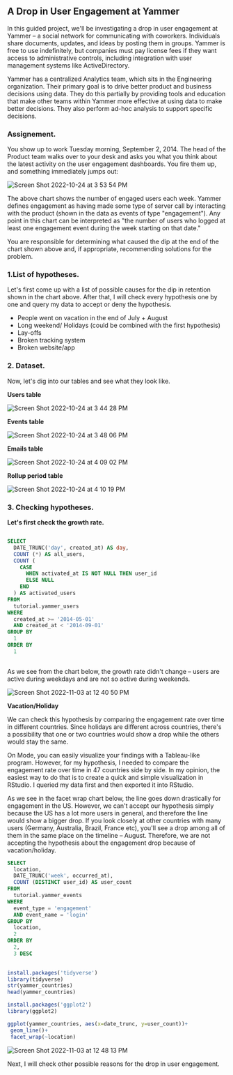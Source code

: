 ## A Drop in User Engagement at Yammer

In this guided project, we'll be investigating a drop in user engagement at Yammer – a social network for communicating with coworkers. Individuals share documents, updates, and ideas by posting them in groups. Yammer is free to use indefinitely, but companies must pay license fees if they want access to administrative controls, including integration with user management systems like ActiveDirectory.

Yammer has a centralized Analytics team, which sits in the Engineering organization. Their primary goal is to drive better product and business decisions using data. They do this partially by providing tools and education that make other teams within Yammer more effective at using data to make better decisions. They also perform ad-hoc analysis to support specific decisions.

### Assignement.

You show up to work Tuesday morning, September 2, 2014. The head of the Product team walks over to your desk and asks you what you think about the latest activity on the user engagement dashboards. You fire them up, and something immediately jumps out:

![Screen Shot 2022-10-24 at 3 53 54 PM](https://user-images.githubusercontent.com/95102899/197645002-d6156028-f7c9-4696-b7ef-e6ff209fc290.png)

The above chart shows the number of engaged users each week. Yammer defines engagement as having made some type of server call by interacting with the product (shown in the data as events of type "engagement"). Any point in this chart can be interpreted as "the number of users who logged at least one engagement event during the week starting on that date."

You are responsible for determining what caused the dip at the end of the chart shown above and, if appropriate, recommending solutions for the problem.

### 1.List of hypotheses.

Let's first come up with a list of possible causes for the dip in retention shown in the chart above. After that, I will check every hypothesis one by one and query my data to accept or deny the hypothesis. 

- People went on vacation in the end of July + August 
- Long weekend/ Holidays (could be combined with the first hypothesis)
- Lay-offs
- Broken tracking system
- Broken website/app

### 2. Dataset.
Now, let's dig into our tables and see what they look like. 

**Users table** 

![Screen Shot 2022-10-24 at 3 44 28 PM](https://user-images.githubusercontent.com/95102899/197645058-ebedf1a4-b9d3-4410-adae-acd97df1624d.png)

**Events table** 

![Screen Shot 2022-10-24 at 3 48 06 PM](https://user-images.githubusercontent.com/95102899/197645066-d1dce5ab-c751-41aa-bcbd-dc7e7a4100c5.png)

**Emails table** 

![Screen Shot 2022-10-24 at 4 09 02 PM](https://user-images.githubusercontent.com/95102899/197646917-d3912955-9cfe-41e9-9622-f6c4d7c8eecc.png)

**Rollup period table** 

![Screen Shot 2022-10-24 at 4 10 19 PM](https://user-images.githubusercontent.com/95102899/197646926-dbea3e91-e683-4ef1-86cc-3870ff5f2d76.png)


### 3. Checking hypotheses. 

**Let's first check the growth rate.** 

```sql

SELECT 
  DATE_TRUNC('day', created_at) AS day,
  COUNT (*) AS all_users,
  COUNT (
    CASE 
      WHEN activated_at IS NOT NULL THEN user_id
      ELSE NULL 
    END
  ) AS activated_users
FROM 
  tutorial.yammer_users
WHERE 
  created_at >= '2014-05-01'
  AND created_at < '2014-09-01'
GROUP BY 
  1
ORDER BY 
  1
  
  ```
  
  As we see from the chart below, the growth rate didn't change – users are active during weekdays and are not so active during weekends. 
  
  ![Screen Shot 2022-11-03 at 12 40 50 PM](https://user-images.githubusercontent.com/95102899/199818980-5541ca8f-14f8-4530-be88-f786936b0bdd.png)
  
  
**Vacation/Holiday**

We can check this hypothesis by comparing the engagement rate over time in different countries. Since holidays are different across countries, there's a possibility that one or two countries would show a drop while the others would stay the same. 

On Mode, you can easily visualize your findings with a Tableau-like program. However, for my hypothesis, I needed to compare the engagement rate over time in 47 countries side by side. In my opinion, the easiest way to do that is to create a quick and simple visualization in RStudio. I queried my data first and then exported it into RStudio. 

As we see in the facet wrap chart below, the line goes down drastically for engagement in the US. However, we can't accept our hypothesis simply because the US has a lot more users in general, and therefore the line would show a bigger drop. If you look closely at other countries  with many users (Germany, Australia, Brazil, France etc), you'll see a drop among all of them in the same place on the timeline – August. Therefore, we are not accepting the hypothesis about the engagement drop because of vacation/holiday. 

```sql
SELECT
  location,
  DATE_TRUNC('week', occurred_at),
  COUNT (DISTINCT user_id) AS user_count
FROM
  tutorial.yammer_events
WHERE
  event_type = 'engagement'
  AND event_name = 'login'
GROUP BY
  location,
  2
ORDER BY
  2,
  3 DESC
  
 ```
 
 ```r
 install.packages('tidyverse')
library(tidyverse)
str(yammer_countries)
head(yammer_countries)

install.packages('ggplot2')
library(ggplot2)

ggplot(yammer_countries, aes(x=date_trunc, y=user_count))+
  geom_line()+
  facet_wrap(~location)
 ```
 
 ![Screen Shot 2022-11-03 at 12 48 13 PM](https://user-images.githubusercontent.com/95102899/199819890-9e73852b-2cc2-4fa0-ba80-e5f8132cff68.png)
 
 Next, I will check other possible reasons for the drop in user engagement. 

 
  
